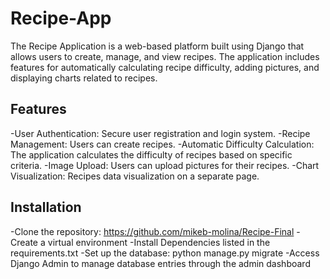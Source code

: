 # Recipe-App
The Recipe Application is a web-based platform built using Django that allows users to create, manage, and view recipes. The application includes features for automatically calculating recipe difficulty, adding pictures, and displaying charts related to recipes.

## Features
-User Authentication: Secure user registration and login system.
-Recipe Management: Users can create recipes.
-Automatic Difficulty Calculation: The application calculates the difficulty of recipes based on specific criteria.
-Image Upload: Users can upload pictures for their recipes.
-Chart Visualization: Recipes data visualization on a separate page.
 
## Installation
-Clone the repository: https://github.com/mikeb-molina/Recipe-Final
-Create a virtual environment
-Install Dependencies listed in the requirements.txt
-Set up the database: python manage.py migrate
-Access Django Admin to manage database entries through the admin dashboard
